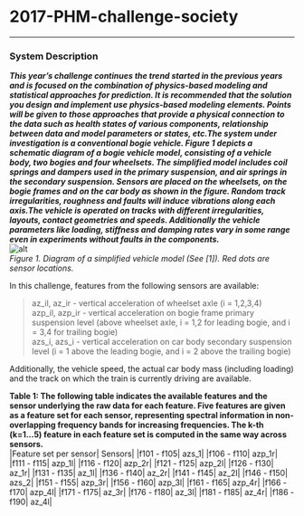 # 2017-PHM-challenge-society  
***  
### System Description  
***This year’s challenge continues the trend started in the previous years and is focused on the combination of physics-based modeling and statistical approaches for prediction. It is recommended that the solution you design and implement use physics-based modeling elements. Points will be given to those approaches that provide a physical connection to the data such as health states of various components, relationship between data and model parameters or states, etc.The system under investigation is a conventional bogie vehicle. Figure 1 depicts a schematic diagram of a bogie vehicle model, consisting of a vehicle body, two bogies and four wheelsets. The simplified model includes coil springs and dampers used in the primary suspension, and air springs in the secondary suspension. Sensors are placed on the wheelsets, on the bogie frames and on the car body as shown in the figure. Random track irregularities, roughness and faults will induce vibrations along each axis.The vehicle is operated on tracks with different irregularities, layouts, contact geometries and speeds. Additionally the vehicle parameters like loading, stiffness and damping rates vary in some range even in experiments without faults in the components.***  
![alt](https://www.phmsociety.org/sites/phmsociety.org/files/PHM17DCFig1.png)  
*Figure 1. Diagram of a simplified vehicle model (See [1]). Red dots are sensor locations.*  
  
In this challenge, features from the following sensors are available:  
>az_il, az_ir - vertical acceleration of wheelset axle (i = 1,2,3,4)  
>azp_il, azp_ir - vertical acceleration on bogie frame primary suspension level (above wheelset axle, i = 1,2 for leading bogie, and i = 3,4 for trailing bogie)  
>azs_i, azs_i - vertical acceleration on car body secondary suspension level (i = 1 above the leading bogie, and i = 2 above the trailing bogie)  

Additionally, the vehicle speed, the actual car body mass (including loading) and the track on which the train is currently driving are available.  
  
**Table 1: The following table indicates the available features and the sensor underlying the raw data for each feature. Five features are given as a feature set for each sensor, representing spectral information in non-overlapping frequency bands for increasing frequencies. The k-th (k=1...5) feature in each feature set is computed in the same way across sensors.**  
|Feature set per sensor|	Sensors|
|f101 - f105|	azs_1|
|f106 - f110|	azp_1r|
|f111 - f115|	azp_1l|
|f116 - f120|	azp_2r|
|f121 - f125|	azp_2l|
|f126 - f130|	az_1r|
|f131 - f135|	az_1l|
|f136 - f140|	az_2r|
|f141 - f145|	az_2l|
|f146 - f150|	azs_2|
|f151 - f155|	azp_3r|
|f156 - f160|	azp_3l|
|f161 - f165|	azp_4r|
|f166 - f170|	azp_4l|
|f171 - f175|	az_3r|
|f176 - f180|	az_3l|
|f181 - f185|	az_4r|
|f186 - f190|	az_4l|
